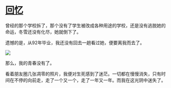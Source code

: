 # [回忆](https://github.com/jaaleng/jaaleng.github.io/issues/147)

曾经的那个学校拆了，那个没有了学生被改成各种用途的学校，还是没有逃脱她的命运，冬雪还没有化尽，她就倒下了。

遗憾的是，从92年毕业，我还没有回去一趟看过她，便要离我而去了。

![](https://pic.superbed.cc/item/679f8be6fa9f77b4dc663ba4.jpg)

那么，我的青春没有了。

看着朋友圈几张凋零的照片，我便对生死感到了迷茫。一切都在慢慢消失，只有时间在不停的向前走，走了一个又一个，走了一年又一年。而我在这光阴中迷失了。